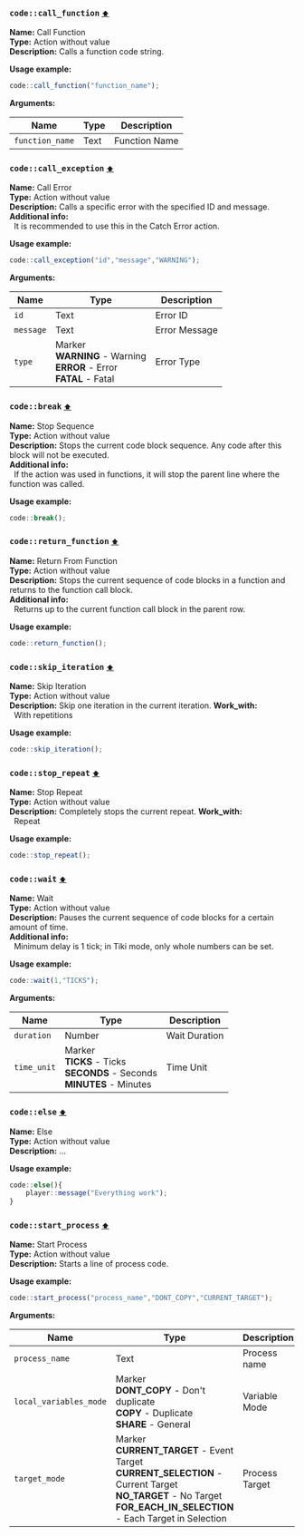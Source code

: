 <h3 id=call_function>
  <code>code::call_function</code>
  <a href="#" style="font-size: 12px; margin-left:">⬆️</a>
</h3>

**Name:** Call Function\
**Type:** Action without value\
**Description:** Calls a function code string.

**Usage example:** 
```ts
code::call_function("function_name");
```

**Arguments:**

| **Name**        | **Type** | **Description** |
| --------------- | -------- | --------------- |
| `function_name` | Text     | Function Name   |
<h3 id=control_call_exception>
  <code>code::call_exception</code>
  <a href="#" style="font-size: 12px; margin-left:">⬆️</a>
</h3>

**Name:** Call Error\
**Type:** Action without value\
**Description:** Calls a specific error with the specified ID and message.\
**Additional info:**\
&nbsp;&nbsp;It is recommended to use this in the Catch Error action.

**Usage example:** 
```ts
code::call_exception("id","message","WARNING");
```

**Arguments:**

| **Name**  | **Type**                                                                     | **Description** |
| --------- | ---------------------------------------------------------------------------- | --------------- |
| `id`      | Text                                                                         | Error ID        |
| `message` | Text                                                                         | Error Message   |
| `type`    | Marker<br/>**WARNING** - Warning<br/>**ERROR** - Error<br/>**FATAL** - Fatal | Error Type      |
<h3 id=control_end_thread>
  <code>code::break</code>
  <a href="#" style="font-size: 12px; margin-left:">⬆️</a>
</h3>

**Name:** Stop Sequence\
**Type:** Action without value\
**Description:** Stops the current code block sequence. Any code after this block will not be executed.\
**Additional info:**\
&nbsp;&nbsp;If the action was used in functions, it will stop the parent line where the function was called.

**Usage example:** 
```ts
code::break();
```

<h3 id=control_return_function>
  <code>code::return_function</code>
  <a href="#" style="font-size: 12px; margin-left:">⬆️</a>
</h3>

**Name:** Return From Function\
**Type:** Action without value\
**Description:** Stops the current sequence of code blocks in a function and returns to the function call block.\
**Additional info:**\
&nbsp;&nbsp;Returns up to the current function call block in the parent row.

**Usage example:** 
```ts
code::return_function();
```

<h3 id=control_skip_iteration>
  <code>code::skip_iteration</code>
  <a href="#" style="font-size: 12px; margin-left:">⬆️</a>
</h3>

**Name:** Skip Iteration\
**Type:** Action without value\
**Description:** Skip one iteration in the current iteration.
**Work_with:**\
&nbsp;&nbsp;With repetitions

**Usage example:** 
```ts
code::skip_iteration();
```

<h3 id=control_stop_repeat>
  <code>code::stop_repeat</code>
  <a href="#" style="font-size: 12px; margin-left:">⬆️</a>
</h3>

**Name:** Stop Repeat\
**Type:** Action without value\
**Description:** Completely stops the current repeat.
**Work_with:**\
&nbsp;&nbsp;Repeat

**Usage example:** 
```ts
code::stop_repeat();
```

<h3 id=control_wait>
  <code>code::wait</code>
  <a href="#" style="font-size: 12px; margin-left:">⬆️</a>
</h3>

**Name:** Wait\
**Type:** Action without value\
**Description:** Pauses the current sequence of code blocks for a certain amount of time.\
**Additional info:**\
&nbsp;&nbsp;Minimum delay is 1 tick; in Tiki mode, only whole numbers can be set.

**Usage example:** 
```ts
code::wait(1,"TICKS");
```

**Arguments:**

| **Name**    | **Type**                                                                         | **Description** |
| ----------- | -------------------------------------------------------------------------------- | --------------- |
| `duration`  | Number                                                                           | Wait Duration   |
| `time_unit` | Marker<br/>**TICKS** - Ticks<br/>**SECONDS** - Seconds<br/>**MINUTES** - Minutes | Time Unit       |
<h3 id=else>
  <code>code::else</code>
  <a href="#" style="font-size: 12px; margin-left:">⬆️</a>
</h3>

**Name:** Else\
**Type:** Action without value\
**Description:** ...

**Usage example:** 
```ts
code::else(){
    player::message("Everything work");
}
```

<h3 id=start_process>
  <code>code::start_process</code>
  <a href="#" style="font-size: 12px; margin-left:">⬆️</a>
</h3>

**Name:** Start Process\
**Type:** Action without value\
**Description:** Starts a line of process code.

**Usage example:** 
```ts
code::start_process("process_name","DONT_COPY","CURRENT_TARGET");
```

**Arguments:**

| **Name**               | **Type**                                                                                                                                                                       | **Description** |
| ---------------------- | ------------------------------------------------------------------------------------------------------------------------------------------------------------------------------ | --------------- |
| `process_name`         | Text                                                                                                                                                                           | Process name    |
| `local_variables_mode` | Marker<br/>**DONT_COPY** - Don't duplicate<br/>**COPY** - Duplicate<br/>**SHARE** - General                                                                                    | Variable Mode   |
| `target_mode`          | Marker<br/>**CURRENT_TARGET** - Event Target<br/>**CURRENT_SELECTION** - Current Target<br/>**NO_TARGET** - No Target<br/>**FOR_EACH_IN_SELECTION** - Each Target in Selection | Process Target  |
